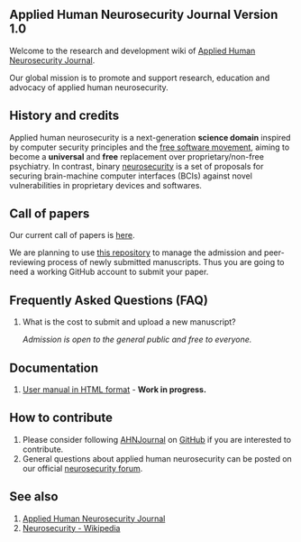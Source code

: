 ## Applied Human Neurosecurity Journal Version 1.0 

Welcome to the research and development wiki of [Applied Human Neurosecurity Journal](https://open-neurosecurity.org).

Our global mission is to promote and support research, education and advocacy of applied human neurosecurity.  

## History and credits

Applied human neurosecurity is a next-generation **science domain** inspired by computer security principles and the [free software movement](https://www.gnu.org), aiming to become a **universal** and **free** replacement over proprietary/non-free psychiatry. In contrast, binary [neurosecurity](https://www.wikipedia.org/wiki/Neurosecurity) is a set of proposals for securing brain-machine computer interfaces (BCIs) against novel vulnerabilities in proprietary devices and softwares. 

## Call of papers 

Our current call of papers is [here](https://open-neurosecurity.org/editorial/163).

We are planning to use [this repository](https://github.com/AHNJournal/ahnjournal-preprints) to manage the admission and peer-reviewing process of newly submitted manuscripts. Thus you are going to need a working GitHub account to submit your paper.  

## Frequently Asked Questions (FAQ)

1. What is the cost to submit and upload a new manuscript? 
   
   *Admission is open to the general public and free to everyone.* 

## Documentation 

1. [User manual in HTML format](https://open-neurosecurity.org/documentation/) - **Work in progress.**   

## How to contribute 

1. Please consider following [AHNJournal](https://github.com/AHNJournal) on [GitHub](https://github.com/) if you are interested to contribute.
2. General questions about applied human neurosecurity can be posted on our official [neurosecurity forum](https://open-neurosecurity.org/forum/t/neurosecurity).

## See also
1. [Applied Human Neurosecurity Journal](https://open-neurosecurity.org)
2. [Neurosecurity - Wikipedia](https://en.wikipedia.org/wiki/Neurosecurity)

<!--

**Here are some ideas to get you started:**

🙋‍♀️ A short introduction - what is your organization all about?
🌈 Contribution guidelines - how can the community get involved?
👩‍💻 Useful resources - where can the community find your docs? Is there anything else the community should know?
🍿 Fun facts - what does your team eat for breakfast?
🧙 Remember, you can do mighty things with the power of [Markdown](https://docs.github.com/github/writing-on-github/getting-started-with-writing-and-formatting-on-github/basic-writing-and-formatting-syntax)
-->
